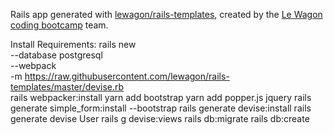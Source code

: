Rails app generated with [lewagon/rails-templates](https://github.com/lewagon/rails-templates), created by the [Le Wagon coding bootcamp](https://www.lewagon.com) team.

Install Requirements:
rails new \
  --database postgresql \
  --webpack \
  -m https://raw.githubusercontent.com/lewagon/rails-templates/master/devise.rb \
rails webpacker:install
yarn add bootstrap
yarn add popper.js jquery
rails generate simple_form:install --bootstrap
rails generate devise:install
rails generate devise User
rails g devise:views
rails db:migrate
rails db:create
